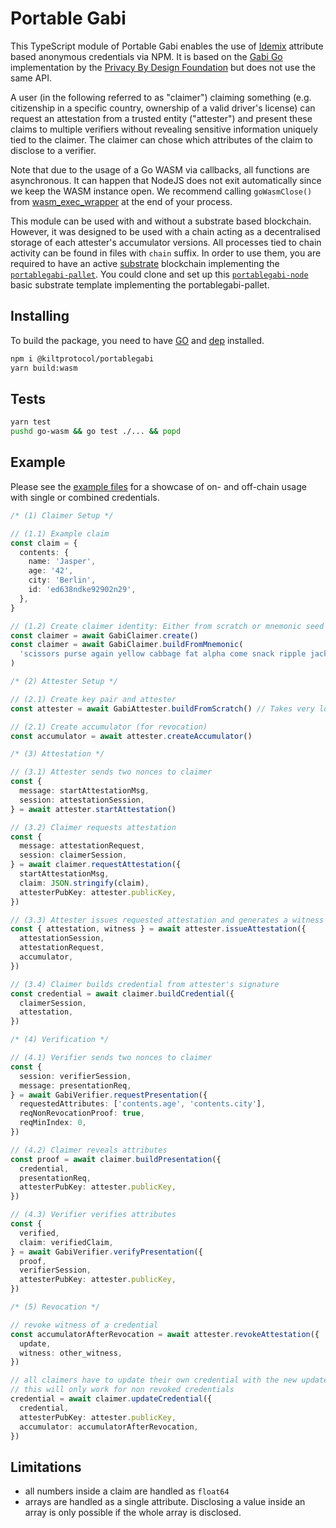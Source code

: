 # Portable Gabi

This TypeScript module of Portable Gabi enables the use of [Idemix](http://www.research.ibm.com/labs/zurich/idemix/) attribute based anonymous credentials via NPM. It is based on the [Gabi Go](https://github.com/privacybydesign/gabi) implementation by the [Privacy By Design Foundation](https://privacybydesign.foundation/) but does not use the same API.

A user (in the following referred to as "claimer") claiming something (e.g. citizenship in a specific country, ownership of a valid driver's license) can request an attestation from a trusted entity ("attester") and present these claims to multiple verifiers without revealing sensitive information uniquely tied to the claimer. The claimer can chose which attributes of the claim to disclose to a verifier.

Note that due to the usage of a Go WASM via callbacks, all functions are asynchronous. It can happen that NodeJS does not exit automatically since we keep the WASM instance open. We recommend calling `goWasmClose()` from [wasm_exec_wrapper](src/wasm/wasm_exec_wrapper.ts) at the end of your process.

This module can be used with and without a substrate based blockchain. However, it was designed to be used with a chain acting as a decentralised storage of each attester's accumulator versions. All processes tied to chain activity can be found in files with `chain` suffix. In order to use them, you are required to have an active [substrate](https://www.parity.io/substrate/) blockchain implementing the [`portablegabi-pallet`](https://github.com/KILTprotocol/portablegabi-pallet). You could clone and set up this [`portablegabi-node`](https://github.com/KILTprotocol/portablegabi-node) basic substrate template implementing the portablegabi-pallet.

## Installing

To build the package, you need to have [GO](https://golang.org/) and [dep](https://github.com/golang/dep) installed.

```bash
npm i @kiltprotocol/portablegabi
yarn build:wasm
```

## Tests

```bash
yarn test
pushd go-wasm && go test ./... && popd
```

## Example

Please see the [example files](docs/examples/) for a showcase of on- and off-chain usage with single or combined credentials.

```typescript
/* (1) Claimer Setup */

// (1.1) Example claim
const claim = {
  contents: {
    name: 'Jasper',
    age: '42',
    city: 'Berlin',
    id: 'ed638ndke92902n29',
  },
}

// (1.2) Create claimer identity: Either from scratch or mnemonic seed
const claimer = await GabiClaimer.create()
const claimer = await GabiClaimer.buildFromMnemonic(
  'scissors purse again yellow cabbage fat alpha come snack ripple jacket broken'
)

/* (2) Attester Setup */

// (2.1) Create key pair and attester
const attester = await GabiAttester.buildFromScratch() // Takes very long due to finding safe prime numbers, ~10 minutes

// (2.1) Create accumulator (for revocation)
const accumulator = await attester.createAccumulator()

/* (3) Attestation */

// (3.1) Attester sends two nonces to claimer
const {
  message: startAttestationMsg,
  session: attestationSession,
} = await attester.startAttestation()

// (3.2) Claimer requests attestation
const {
  message: attestationRequest,
  session: claimerSession,
} = await claimer.requestAttestation({
  startAttestationMsg,
  claim: JSON.stringify(claim),
  attesterPubKey: attester.publicKey,
})

// (3.3) Attester issues requested attestation and generates a witness which can be used to revoke the attestation
const { attestation, witness } = await attester.issueAttestation({
  attestationSession,
  attestationRequest,
  accumulator,
})

// (3.4) Claimer builds credential from attester's signature
const credential = await claimer.buildCredential({
  claimerSession,
  attestation,
})

/* (4) Verification */

// (4.1) Verifier sends two nonces to claimer
const {
  session: verifierSession,
  message: presentationReq,
} = await GabiVerifier.requestPresentation({
  requestedAttributes: ['contents.age', 'contents.city'],
  reqNonRevocationProof: true,
  reqMinIndex: 0,
})

// (4.2) Claimer reveals attributes
const proof = await claimer.buildPresentation({
  credential,
  presentationReq,
  attesterPubKey: attester.publicKey,
})

// (4.3) Verifier verifies attributes
const {
  verified,
  claim: verifiedClaim,
} = await GabiVerifier.verifyPresentation({
  proof,
  verifierSession,
  attesterPubKey: attester.publicKey,
})

/* (5) Revocation */

// revoke witness of a credential
const accumulatorAfterRevocation = await attester.revokeAttestation({
  update,
  witness: other_witness,
})

// all claimers have to update their own credential with the new update.
// this will only work for non revoked credentials
credential = await claimer.updateCredential({
  credential,
  attesterPubKey: attester.publicKey,
  accumulator: accumulatorAfterRevocation,
})
```

## Limitations

- all numbers inside a claim are handled as `float64`
- arrays are handled as a single attribute. Disclosing a value inside an array is only possible if the whole array is disclosed.
